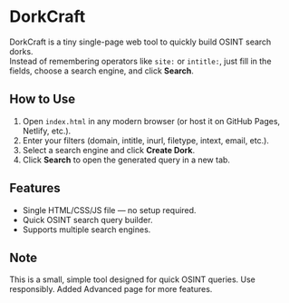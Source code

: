 # DorkCraft

DorkCraft is a tiny single-page web tool to quickly build OSINT search dorks.  
Instead of remembering operators like `site:` or `intitle:`, just fill in the fields, choose a search engine, and click **Search**.

## How to Use

1. Open `index.html` in any modern browser (or host it on GitHub Pages, Netlify, etc.).
2. Enter your filters (domain, intitle, inurl, filetype, intext, email, etc.).
3. Select a search engine and click **Create Dork**.
4. Click **Search** to open the generated query in a new tab.

## Features

- Single HTML/CSS/JS file — no setup required.
- Quick OSINT search query builder.
- Supports multiple search engines.

## Note

This is a small, simple tool designed for quick OSINT queries. Use responsibly.
Added Advanced page for more features.
